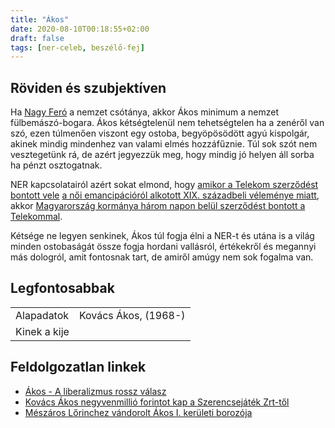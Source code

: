 ```yaml
---
title: "Ákos"
date: 2020-08-10T00:18:55+02:00
draft: false
tags: [ner-celeb, beszélő-fej]
---
```


## Röviden és szubjektíven

Ha [Nagy Feró](../nagy-fero) a nemzet csótánya, akkor Ákos minimum a nemzet fülbemászó-bogara. Ákos kétségtelenül nem tehetségtelen ha a zenéről van szó, ezen túlmenően viszont egy ostoba, begyöpösödött agyú kispolgár, akinek mindig mindenhez van valami elmés hozzáfűznie. Túl sok szót nem vesztegetünk rá, de azért jegyezzük meg, hogy mindig jó helyen áll sorba ha pénzt osztogatnak.

NER kapcsolatairól azért sokat elmond, hogy [amikor a Telekom szerződést bontott vele](https://index.hu/kultur/zene/2015/12/16/kiszall_a_telekom_akos_mogul/) [a női emancipációról alkotott XIX. századbeli véleménye miatt](https://hu.wikiquote.org/wiki/Kov%C3%A1cs_%C3%81kos), akkor [Magyarország kormánya három napon belül szerződést bontott a Telekommal](https://hvg.hu/itthon/20151217_A_kormany_minden_szerzodeset_felmondja_a).

Kétsége ne legyen senkinek, Ákos túl fogja élni a NER-t és utána is a világ minden ostobaságát össze fogja hordani vallásról, értékekről és megannyi más dologról, amit fontosnak tart, de amiről amúgy nem sok fogalma van.

## Legfontosabbak

|                           |                                                                    |
| :---                      | :----                                                              |
| Alapadatok                | Kovács Ákos, (1968-)                                               |
| Kinek a kije              |                                                                    |

## Feldolgozatlan linkek

- [Ákos - A liberalizmus rossz válasz](https://www.youtube.com/watch?v=BB108T4iLl8)
- [Kovács Ákos negyvenmillió forintot kap a Szerencsejáték Zrt-től](https://www.napi.hu/magyar_vallalatok/szerencsejatek-szerzodes-piackutatas-lopas.687136.html)
- [Mészáros Lőrinchez vándorolt Ákos I. kerületi borozója](https://hvg.hu/kkv/20200415_kovacs_akos_tiffan_zsolt_meszaros_lorinc_andante_borpatika)
